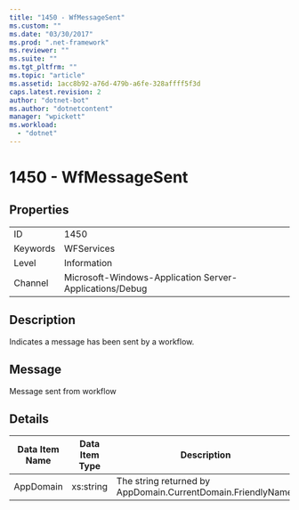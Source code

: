 ```yaml
---
title: "1450 - WfMessageSent"
ms.custom: ""
ms.date: "03/30/2017"
ms.prod: ".net-framework"
ms.reviewer: ""
ms.suite: ""
ms.tgt_pltfrm: ""
ms.topic: "article"
ms.assetid: 1acc8b92-a76d-479b-a6fe-328affff5f3d
caps.latest.revision: 2
author: "dotnet-bot"
ms.author: "dotnetcontent"
manager: "wpickett"
ms.workload: 
  - "dotnet"
---
```

# 1450 - WfMessageSent
## Properties  
  
|||  
|-|-|  
|ID|1450|  
|Keywords|WFServices|  
|Level|Information|  
|Channel|Microsoft-Windows-Application Server-Applications/Debug|  
  
## Description  
 Indicates a message has been sent by a workflow.  
  
## Message  
 Message sent from workflow  
  
## Details  
  
|Data Item Name|Data Item Type|Description|  
|--------------------|--------------------|-----------------|  
|AppDomain|xs:string|The string returned by AppDomain.CurrentDomain.FriendlyName.|
